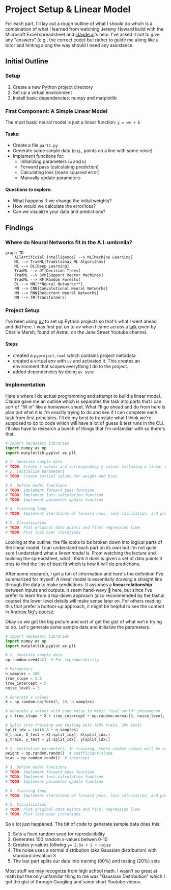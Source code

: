 # Project Setup & Linear Model

For each part, I'll lay out a rough outline of what I should do which is a combination of what I learned from watching Jeremy Howard
build with the Microsoft Excel spreadsheet and [claude.ai](https://claude.ai/new)'s help. I've asked it not to give any "answers" (e.g., the correct code)
but rather to guide me along like a tutor and hinting along the way should I need any assistance.

## Initial Outline

### Setup

1. Create a new Python project directory
2. Set up a virtual environment
3. Install basic dependencies: numpy and matplotlib

### First Component: A Simple Linear Model

The most basic neural model is just a linear function: `y = wx + b`

#### Tasks:

- Create a file `part1.py`
- Generate some simple data (e.g., points on a line with some noise)
- Implement functions for:
  - Initializing parameters (`w` and `b`)
  - Forward pass (calculating prediction)
  - Calculating loss (mean squared error)
  - Manually update parameters

#### Questions to explore:

- What happens if we change the initial weights?
- How would we calculate the error/loss?
- Can we visualize your data and predictions?

## Findings

### Where do Neural Networks fit in the A.I. umbrella?

```mermaid
graph TD
    AI[Artificial Intelligence] --> ML[Machine Learning]
    ML --> TradML[Traditional ML Algorithms]
    ML --> DL[Deep Learning]
    TradML --> DT[Decision Trees]
    TradML --> SVM[Support Vector Machines]
    TradML --> RF[Random Forests]
    DL --> NN[**Neural Networks**]
    NN --> CNN[Convolutional Neural Networks]
    NN --> RNN[Recurrent Neural Networks]
    NN --> TR[Transformers]
```

### Project Setup

I've been using [uv](https://docs.astral.sh/uv/) to set up Python projects so that's what I went ahead and did here. I was first put on to uv when I came
across a [talk](https://www.youtube.com/watch?v=gSKTfG1GXYQ) given by Charlie Marsh, found of Astral, on the Jane Street Youtube channel.

#### Steps

- created a `pyproject.toml` which contains project metadata
- created a virtual env with `uv` and activated it. This creates an environment that scopes everything I do to the project.
- added dependencies by doing `uv sync`

### Implementation

Here's where I do actual programming and attempt to build a linear model. Claude gave me an outline which is separates the task into parts that I can sort of
"fill in" like a homework sheet. What I'll go ahead and do from here is plan out what it is I'm exactly trying to do and see if I can complete each task from first principles.
I'll do my best to translate what I think we're supposed to do to code which will have a lot of guess & test runs in the CLI. I'll also have to research a bunch of things
that I'm unfamiliar with so there's that.

```python
# Import necessary libraries
import numpy as np
import matplotlib.pyplot as plt

# 1. Generate sample data
# TODO: Create x values and corresponding y values following a linear pattern with noise
# 2. Initialize parameters
# TODO: Create initial values for weight and bias

# 3. Define model functions
# TODO: Implement forward pass function
# TODO: Implement loss calculation function
# TODO: Implement parameter update function

# 4. Training loop
# TODO: Implement iterations of forward pass, loss calculation, and parameter updates

# 5. Visualization
# TODO: Plot original data points and final regression line
# TODO: Plot loss over iterations
```

Looking at the outline, the file looks to be broken down into logical parts of the linear model. I can understand each part on its own but I'm not quite sure I understand what a _linear
model_ is. From watching the lecture and building the spreadsheet, what I think it does is given a set of data points it tries to find the line of best fit which is how it will do predictions.

After some research, I got a ton of information and here's the definition I've summarized for myself: A linear model is essentially drawing a straight line through the data to make predictions.
It assumes a **linear relationship** between inputs and outputs. It seem hand-wavy 👋 here, but since I've prefer to learn from a top-down approach (also recommended by the fast.ai course) the lower
level details will make sense later on. For others reading this that prefer a bottom-up approach, it might be helpful to see the content in [Andrew Ng's course](https://www.coursera.org/specializations/machine-learning-introduction).

Okay so we got the big picture and sort of get the gist of what we're trying to do. Let's generate some sample data and initialize the parameters.

```python
# Import necessary libraries
import numpy as np
import matplotlib.pyplot as plt

# 1. Generate sample data
np.random.seed(42)  # For reproducibility

# Parameters
n_samples = 100
true_slope = 2.5
true_intercept = 5
noise_level = 3

# Generate x values
X = np.random.uniform(0, 10, n_samples)

# Generate y values with some noise to mimic "real world" phenomenon
y = true_slope * X + true_intercept + np.random.normal(0, noise_level, n_samples)

# Split into training and testing sets (80% train, 20% test)
split_idx = int(0.8 * n_samples)
X_train, X_test = X[:split_idx], X[split_idx:]
y_train, y_test = y[:split_idx], y[split_idx:]

# 2. Initialize parameters. In training, these random values will be adjusted through gradient descent
weight = np.random.randn()  # coefficient/slope
bias = np.random.randn()  # intercept

# 3. Define model functions
# TODO: Implement forward pass function
# TODO: Implement loss calculation function
# TODO: Implement parameter update function

# 4. Training loop
# TODO: Implement iterations of forward pass, loss calculation, and parameter updates

# 5. Visualization
# TODO: Plot original data points and final regression line
# TODO: Plot loss over iterations
```

So a lot just happened. The bit of code to generate sample data does this:

1. Sets a fixed random seed for reproducibility
2. Generates 100 random x-values betwen 0-10
3. Creates y-values follwing `y= 2.5x + 5 + noise`
4. The noise uses a normal distribution (aka Gaussian distribution) with standard deviation 3
5. The last part splits our data into training (80%) and testing (20%) sets

Most stuff we may recognize from high school math. I wasn't so great at math but the only unfamiliar thing to me was "Gaussian Distribution" which I got the gist of through Googling and some
short Youtube videos.
